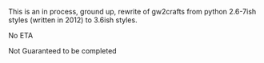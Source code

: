 This is an in process, ground up, rewrite of gw2crafts from python 2.6-7ish styles (written in 2012) to 3.6ish styles.  

No ETA

Not Guaranteed to be completed